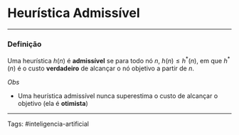 
# Heurística Admissível

---

### Definição

Uma heurística $h(n)$ é **admissível** se para todo nó $n$, $h(n) \leq h^*(n)$, em que $h^*(n)$ é o custo **verdadeiro** de alcançar o nó objetivo a partir de $n$.

*Obs*
- Uma heurística admissível nunca superestima o custo de alcançar o objetivo (ela é **otimista**)


---

Tags: #inteligencia-artificial

